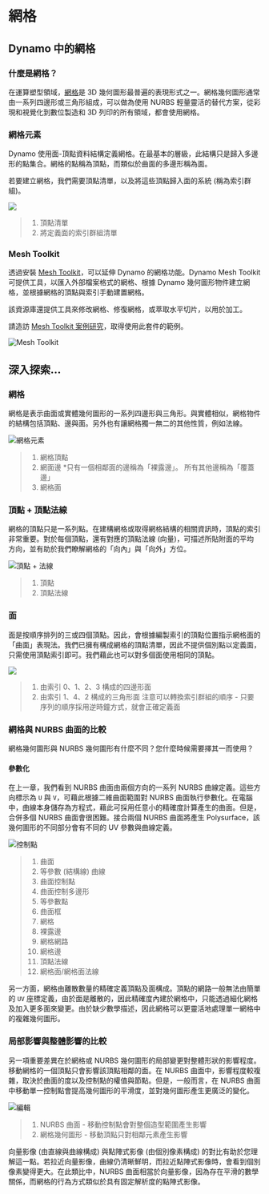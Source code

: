 # 網格

## Dynamo 中的網格

### 什麼是網格？

在運算塑型領域，[網格](7-meshes.md#mesh)是 3D 幾何圖形最普遍的表現形式之一。網格幾何圖形通常由一系列四邊形或三角形組成，可以做為使用 NURBS 輕量靈活的替代方案，從彩現和視覺化到數位製造和 3D 列印的所有領域，都會使用網格。

### 網格元素

Dynamo 使用面-頂點資料結構定義網格。在最基本的層級，此結構只是歸入多邊形的點集合。網格的點稱為頂點，而類似於曲面的多邊形稱為面。

若要建立網格，我們需要頂點清單，以及將這些頂點歸入面的系統 (稱為索引群組)。

![](../images/5-2/7/meshes-meshelements.jpg)

> 1. 頂點清單
> 2. 將定義面的索引群組清單

### Mesh Toolkit

透過安裝 [Mesh Toolkit](https://github.com/DynamoDS/Dynamo/wiki/Dynamo-Mesh-Toolkit)，可以延伸 Dynamo 的網格功能。Dynamo Mesh Toolkit 可提供工具，以匯入外部檔案格式的網格、根據 Dynamo 幾何圖形物件建立網格，並根據網格的頂點與索引手動建置網格。

該資源庫還提供工具來修改網格、修復網格，或萃取水平切片，以用於加工。

請造訪 [Mesh Toolkit 案例研究](../../custom-nodes-and-packages/11-packages/11-2\_mesh-toolkit.md)，取得使用此套件的範例。

![Mesh Toolkit](../images/5-2/7/meshes-meshtoolkitstandfordbunny.jpg)

## 深入探索...

### 網格

網格是表示曲面或實體幾何圖形的一系列四邊形與三角形。與實體相似，網格物件的結構包括頂點、邊與面。另外也有讓網格獨一無二的其他性質，例如法線。

![網格元素](../images/5-2/7/MeshElements2.jpg)

> 1. 網格頂點
> 2. 網面邊 *只有一個相鄰面的邊稱為「裸露邊」。 所有其他邊稱為「覆蓋邊」
> 3. 網格面

### 頂點 + 頂點法線

網格的頂點只是一系列點。在建構網格或取得網格結構的相關資訊時，頂點的索引非常重要。對於每個頂點，還有對應的頂點法線 (向量)，可描述所貼附面的平均方向，並有助於我們瞭解網格的「向內」與「向外」方位。

![頂點 + 法線](../images/5-2/7/vertexNormals.jpg)

> 1. 頂點
> 2. 頂點法線

### 面

面是按順序排列的三或四個頂點。因此，會根據編製索引的頂點位置指示網格面的「曲面」表現法。我們已擁有構成網格的頂點清單，因此不提供個別點以定義面，只需使用頂點索引即可。我們藉此也可以對多個面使用相同的頂點。

![](../images/5-2/7/meshFaces.jpg)

> 1. 由索引 0、1、2、3 構成的四邊形面
> 2. 由索引 1、4、2 構成的三角形面 注意可以轉換索引群組的順序 - 只要序列的順序採用逆時鐘方式，就會正確定義面

### 網格與 NURBS 曲面的比較

網格幾何圖形與 NURBS 幾何圖形有什麼不同？您什麼時候需要擇其一而使用？

#### 參數化

在上一章，我們看到 NURBS 曲面由兩個方向的一系列 NURBS 曲線定義。這些方向標示為 `U` 與 `V`，可藉此根據二維曲面範圍對 NURBS 曲面執行參數化。在電腦中，曲線本身儲存為方程式，藉此可採用任意小的精確度計算產生的曲面。但是，合併多個 NURBS 曲面會很困難。接合兩個 NURBS 曲面將產生 Polysurface，該幾何圖形的不同部分會有不同的 UV 參數與曲線定義。

![控制點](../images/5-2/7/NURBSvsMESH-01.jpg)

> 1. 曲面
> 2. 等參數 (結構線) 曲線
> 3. 曲面控制點
> 4. 曲面控制多邊形
> 5. 等參數點
> 6. 曲面框
> 7. 網格
> 8. 裸露邊
> 9. 網格網路
> 10. 網格邊
> 11. 頂點法線
> 12. 網格面/網格面法線

另一方面，網格由離散數量的精確定義頂點及面構成。頂點的網路一般無法由簡單的 `UV` 座標定義，由於面是離散的，因此精確度內建於網格中，只能透過細化網格及加入更多面來變更。由於缺少數學描述，因此網格可以更靈活地處理單一網格中的複雜幾何圖形。

### 局部影響與整體影響的比較

另一項重要差異在於網格或 NURBS 幾何圖形的局部變更對整體形狀的影響程度。移動網格的一個頂點只會影響該頂點相鄰的面。在 NURBS 曲面中，影響程度較複雜，取決於曲面的度以及控制點的權值與節點。但是，一般而言，在 NURBS 曲面中移動單一控制點會提高幾何圖形的平滑度，並對幾何圖形產生更廣泛的變化。

![編輯](../images/5-2/7/NURBSvsMESH-02.jpg)

> 1. NURBS 曲面 - 移動控制點會對整個造型範圍產生影響
> 2. 網格幾何圖形 - 移動頂點只對相鄰元素產生影響

向量影像 (由直線與曲線構成) 與點陣式影像 (由個別像素構成) 的對比有助於您理解這一點。若拉近向量影像，曲線仍清晰鮮明，而拉近點陣式影像時，會看到個別像素變得更大。在此類比中，NURBS 曲面相當於向量影像，因為存在平滑的數學關係，而網格的行為方式類似於具有固定解析度的點陣式影像。

##
